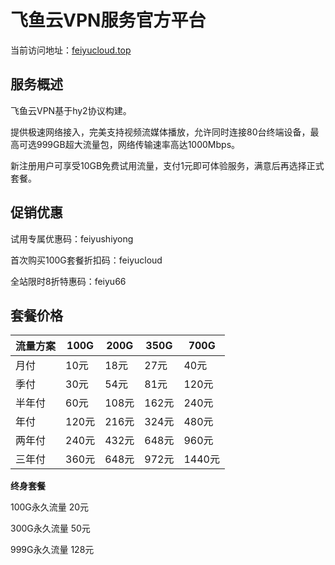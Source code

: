 # 飞鱼云VPN服务官方平台

当前访问地址：[feiyucloud.top](https://url.gogogomiao.one/QYTN)

## 服务概述

飞鱼云VPN基于hy2协议构建。

提供极速网络接入，完美支持视频流媒体播放，允许同时连接80台终端设备，最高可选999GB超大流量包，网络传输速率高达1000Mbps。

新注册用户可享受10GB免费试用流量，支付1元即可体验服务，满意后再选择正式套餐。

## 促销优惠

试用专属优惠码：feiyushiyong

首次购买100G套餐折扣码：feiyucloud

全站限时8折特惠码：feiyu66

## 套餐价格

|流量方案|100G|200G|350G|700G|
|--------|----|----|----|----|
|月付|10元|18元|27元|40元|
|季付|30元|54元|81元|120元|
|半年付|60元|108元|162元|240元|
|年付|120元|216元|324元|480元|
|两年付|240元|432元|648元|960元|
|三年付|360元|648元|972元|1440元|

**终身套餐**

100G永久流量 20元

300G永久流量 50元

999G永久流量 128元